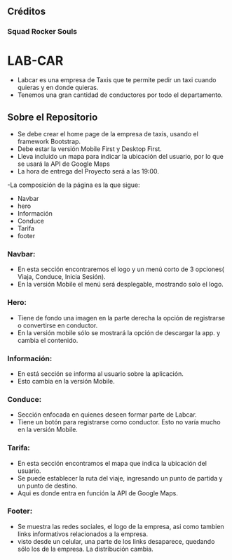 ##  Créditos
 ### Squad Rocker Souls

# LAB-CAR
- Labcar es una empresa de Taxis que te permite pedir un taxi cuando quieras y en donde quieras.
- Tenemos una gran cantidad de conductores por todo el departamento.


## Sobre el Repositorio
- Se debe crear el home page de la empresa de taxis, usando el framework Bootstrap.
- Debe estar la versión Mobile First y Desktop First.
- Lleva incluido un mapa para indicar la ubicación del usuario, por lo que se usará la API de Google Maps
- La hora de entrega del Proyecto será a las 19:00.

-La composición de la página es la que sigue:
  - Navbar
  - hero
   - Información
   - Conduce
   - Tarifa
   - footer

  ### Navbar:
  - En esta sección encontraremos el logo y un menú corto de 3 opciones( Viaja, Conduce, Inicia Sesión).
  - En la versión Mobile el menú será desplegable, mostrando solo el logo.

  ### Hero:
  - Tiene de fondo una imagen en la parte derecha la opción de registrarse o convertirse en conductor.
  - En la versión mobile sólo se mostrará la opción de descargar la app. y cambia el contenido.

  ### Información:
  - En está sección se informa al usuario sobre la aplicación.
  - Esto cambia en la versión Mobile.

  ### Conduce:
  - Sección enfocada en quienes deseen formar parte de Labcar.
  - Tiene un botón para registrarse como conductor. Esto no varía mucho en la versión Mobile.

  ### Tarifa:
  - En esta sección encontramos el mapa que indica la ubicación del usuario.
  - Se puede establecer la ruta del viaje, ingresando un punto de partida y un punto de destino.
  - Aqui es donde entra en función la API  de Google Maps.

  ### Footer:
  - Se muestra las redes sociales, el logo de la empresa, asi como tambien links informativos relacionados a la empresa.
  - visto desde un celular, una parte de los links desaparece, quedando sólo los de la empresa. La distribución cambia.
